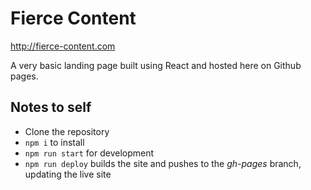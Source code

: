 # Fierce Content

http://fierce-content.com

A very basic landing page built using React and hosted here on Github
pages.

## Notes to self

- Clone the repository
- `npm i` to install
- `npm run start` for development
- `npm run deploy` builds the site and pushes to the _gh-pages_ branch, updating the live site
